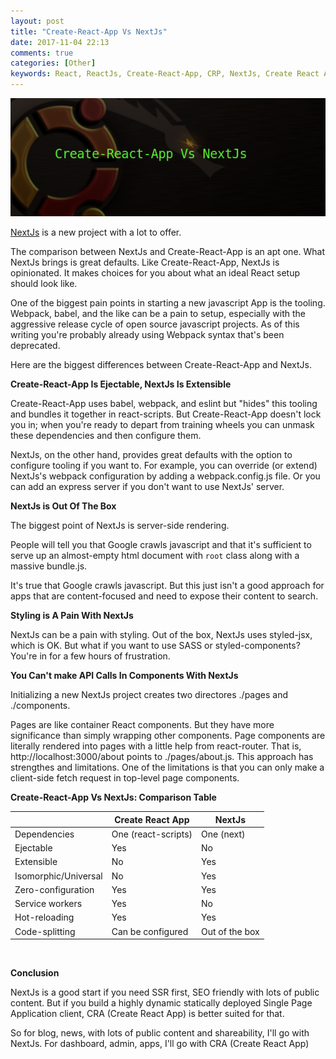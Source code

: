 ```yaml
---
layout: post
title: "Create-React-App Vs NextJs"
date: 2017-11-04 22:13
comments: true
categories: [Other]
keywords: React, ReactJs, Create-React-App, CRP, NextJs, Create React App
---
```


<p>
  <img src="/images/cra_vs_next.png" width="600" alt="Create-React-App Vs NextJs" />
</p>

<p>
  <a href="https://github.com/zeit/next.js/" target="_blank">NextJs</a> is a new project with a lot to offer.
</p>

<p>
  The comparison between NextJs and Create-React-App is an apt one. What NextJs brings is great defaults. Like Create-React-App, NextJs is opinionated. It makes choices for you about what an ideal React setup should look like.
</p>

<p>
  One of the biggest pain points in starting a new javascript App is the tooling. Webpack, babel, and the like can be a pain to setup, especially with the aggressive release cycle of open source javascript projects. As of this writing you're probably already using Webpack syntax that's been deprecated.

</p>

<p>
  Here are the biggest differences between Create-React-App and NextJs.
</p>

<p>
  <strong>Create-React-App Is Ejectable, NextJs Is Extensible</strong><br/>
</p>

<p>
  Create-React-App uses babel, webpack, and eslint but "hides" this tooling and bundles it together in react-scripts. But Create-React-App doesn't lock you in; when you're ready to depart from training wheels you can unmask these dependencies and then configure them.
</p>

<p>
  NextJs, on the other hand, provides great defaults with the option to configure tooling if you want to. For example, you can override (or extend) NextJs's webpack configuration by adding a webpack.config.js file. Or you can add an express server if you don't want to use NextJs' server.
</p>

<p>
  <strong>NextJs is Out Of The Box</strong>
</p>

<p>
  The biggest point of NextJs is server-side rendering.
</p>

<p>
  People will tell you that Google crawls javascript and that it's sufficient to serve up an almost-empty html document with <code>root</code> class along with a massive bundle.js.
</p>

<p>
  It's true that Google crawls javascript. But this just isn't a good approach for apps that are content-focused and need to expose their content to search. 
</p>

<p>
  <strong>Styling is A Pain With NextJs</strong>
</p>

<p>
  NextJs can be a pain with styling. Out of the box, NextJs uses styled-jsx, which is OK. But what if you want to use SASS or styled-components? You're in for a few hours of frustration.
</p>

<p>
  <strong>You Can't make API Calls In Components With NextJs</strong>
</p>

<p>
  Initializing a new NextJs project creates two directores ./pages and ./components.
</p>

<p>
  Pages are like container React components. But they have more significance than simply wrapping other components. Page components are literally rendered into pages with a little help from react-router. That is, http://localhost:3000/about points to ./pages/about.js. This approach has strengthes and limitations. One of the limitations is that you can only make a client-side fetch request in top-level page components.
</p>

<p>
  <strong>Create-React-App Vs NextJs: Comparison Table</strong>
</p>

<table>
  <thead>
    <tr>
      <th></th>
      <th>Create React App</th>
      <th>NextJs</th>
    </tr>
  </thead>
  <tbody>
    <tr>
      <td>Dependencies</td>
      <td>One (react-scripts)</td>
      <td>One (next)</td>
    </tr>
    <tr>
      <td>Ejectable</td>
      <td>Yes</td>
      <td>No</td>
    </tr>
    <tr>
      <td>Extensible</td>
      <td>No</td>
      <td>Yes</td>
    </tr>
    <tr>
      <td>Isomorphic/Universal</td>
      <td>No</td>
      <td>Yes</td>
    </tr>
    <tr>
      <td>Zero-configuration</td>
      <td>Yes</td>
      <td>Yes</td>
    </tr>
    <tr>
      <td>Service workers</td>
      <td>Yes</td>
      <td>No</td>
    </tr>
    <tr>
      <td>Hot-reloading</td>
      <td>Yes</td>
      <td>Yes</td>
    </tr>
    <tr>
      <td>Code-splitting</td>
      <td>Can be configured</td>
      <td>Out of the box</td>
    </tr>
  </tbody>
</table>

<br/>

<p>
  <strong>Conclusion</strong>
</p>

<p>
  NextJs is a good start if you need SSR first, SEO friendly with lots of public content. But if you build a highly dynamic statically deployed Single Page Application client, CRA (Create React App) is better suited for that.
</p>

<p>
  So for blog, news, with lots of public content and shareability, I'll go with NextJs. For dashboard, admin, apps, I'll go with CRA (Create React App)
</p>
